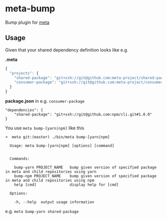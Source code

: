 # meta-bump
Bump plugin for [meta](https://github.com/mateodelnorte/meta)


## Usage

Given that your shared dependency definition looks like e.g.

**.meta**
```js
{
  "projects": {
    "shared-package": "git+ssh://git@github.com:meta-project/shared-package.git",
    "consumer-package": "git+ssh://git@github.com:meta-project/consumer-package.git"
  }
}
```

**package.json** in e.g. `consumer-package`
```
"dependencies": {
    "shared-package": "git+ssh://git@github.com:npm/cli.git#1.0.0"
}
```

You use `meta bump-[yarn|npm]` like this

```
➜  meta git:(master) ./bin/meta bump-[yarn|npm]

  Usage: meta bump-[yarn|npm] [options] [command]


  Commands:

    bump-yarn PROJECT_NAME   bump given version of specified package in meta and child repositories using yarn
    bump-npm PROJECT_NAME    bump given version of specified package in meta and child repositories using npm
    help [cmd]               display help for [cmd]

  Options:

    -h, --help  output usage information
```

e.g. `meta bump-yarn shared-package`
